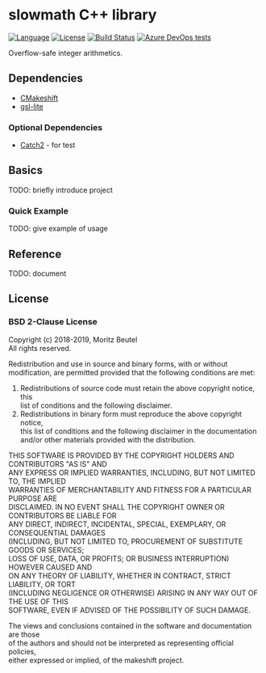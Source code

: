 # slowmath C++ library

[![Language](https://img.shields.io/badge/language-C%2B%2B14-blue)](https://en.wikipedia.org/wiki/C%2B%2B#Standardization) [![License](https://img.shields.io/badge/license-BSD%202--Clause-green)](https://opensource.org/licenses/BSD-2-Clause) [![Build Status](https://dev.azure.com/moritzbeutel/makeshift/_apis/build/status/mbeutel.makeshift?branchName=master)](https://dev.azure.com/moritzbeutel/slowmath/_build/latest?definitionId=2&branchName=master) [![Azure DevOps tests](https://img.shields.io/azure-devops/tests/moritzbeutel/slowmath/2)](https://dev.azure.com/moritzbeutel/slowmath/_testManagement/runs)


Overflow-safe integer arithmetics.


## Dependencies

* [CMakeshift](https://github.com/mbeutel/CMakeshift)
* [gsl-lite](https://github.com/Microsoft/GSL)


### Optional Dependencies

* [Catch2](https://github.com/catchorg/Catch2) - for test


## Basics

TODO: briefly introduce project


### Quick Example

TODO: give example of usage


## Reference

TODO: document


## License

### BSD 2-Clause License

Copyright (c) 2018-2019, Moritz Beutel  
All rights reserved.

Redistribution and use in source and binary forms, with or without  
modification, are permitted provided that the following conditions are met:

1. Redistributions of source code must retain the above copyright notice, this  
   list of conditions and the following disclaimer.
2. Redistributions in binary form must reproduce the above copyright notice,  
   this list of conditions and the following disclaimer in the documentation  
   and/or other materials provided with the distribution.

THIS SOFTWARE IS PROVIDED BY THE COPYRIGHT HOLDERS AND CONTRIBUTORS "AS IS" AND  
ANY EXPRESS OR IMPLIED WARRANTIES, INCLUDING, BUT NOT LIMITED TO, THE IMPLIED  
WARRANTIES OF MERCHANTABILITY AND FITNESS FOR A PARTICULAR PURPOSE ARE  
DISCLAIMED. IN NO EVENT SHALL THE COPYRIGHT OWNER OR CONTRIBUTORS BE LIABLE FOR  
ANY DIRECT, INDIRECT, INCIDENTAL, SPECIAL, EXEMPLARY, OR CONSEQUENTIAL DAMAGES  
(INCLUDING, BUT NOT LIMITED TO, PROCUREMENT OF SUBSTITUTE GOODS OR SERVICES;  
LOSS OF USE, DATA, OR PROFITS; OR BUSINESS INTERRUPTION) HOWEVER CAUSED AND  
ON ANY THEORY OF LIABILITY, WHETHER IN CONTRACT, STRICT LIABILITY, OR TORT  
(INCLUDING NEGLIGENCE OR OTHERWISE) ARISING IN ANY WAY OUT OF THE USE OF THIS  
SOFTWARE, EVEN IF ADVISED OF THE POSSIBILITY OF SUCH DAMAGE.

The views and conclusions contained in the software and documentation are those  
of the authors and should not be interpreted as representing official policies,  
either expressed or implied, of the makeshift project.
